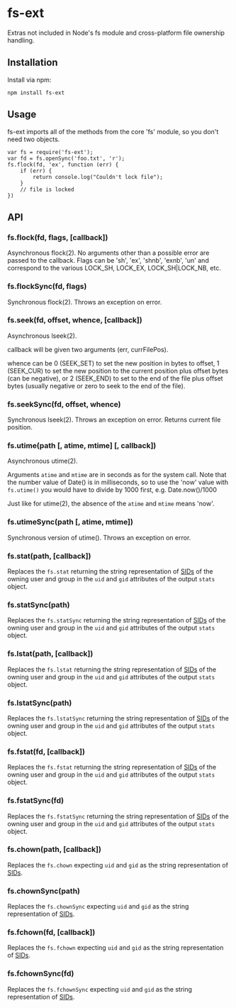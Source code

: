 fs-ext
======

Extras not included in Node's fs module
and cross-platform file ownership handling.

Installation
------------

Install via npm:

    npm install fs-ext

Usage
-----

fs-ext imports all of the methods from the core 'fs' module, so you don't
need two objects.

    var fs = require('fs-ext');
    var fd = fs.openSync('foo.txt', 'r');
    fs.flock(fd, 'ex', function (err) {
        if (err) {
            return console.log("Couldn't lock file");
        }
        // file is locked
    })

API
---

### fs.flock(fd, flags, [callback])

Asynchronous flock(2). No arguments other than a possible error are passed to
the callback. Flags can be 'sh', 'ex', 'shnb', 'exnb', 'un' and correspond
to the various LOCK_SH, LOCK_EX, LOCK_SH|LOCK_NB, etc.

### fs.flockSync(fd, flags)

Synchronous flock(2). Throws an exception on error.

### fs.seek(fd, offset, whence, [callback])

Asynchronous lseek(2).  

callback will be given two arguments (err, currFilePos).

whence can be 0 (SEEK_SET) to set the new position in bytes to offset, 
1 (SEEK_CUR) to set the new position to the current position plus offset 
bytes (can be negative), or 2 (SEEK_END) to set to the end of the file 
plus offset bytes (usually negative or zero to seek to the end of the file).

### fs.seekSync(fd, offset, whence)

Synchronous lseek(2). Throws an exception on error.  Returns current
file position.


### fs.utime(path [, atime, mtime] [, callback])

Asynchronous utime(2).

Arguments `atime` and `mtime` are in seconds as for the system call.  Note
that the number value of Date() is in milliseconds, so to use the 'now'
value with `fs.utime()` you would have to divide by 1000 first, e.g. 
Date.now()/1000

Just like for utime(2), the absence of the `atime` and `mtime` means 'now'.

### fs.utimeSync(path [, atime, mtime])

Synchronous version of utime().  Throws an exception on error.


### fs.stat(path, [callback])

Replaces the `fs.stat` returning the string representation of
[SIDs](http://msdn.microsoft.com/en-us/library/windows/desktop/aa379594.aspx)
of the owning user and group in the `uid` and `gid` attributes of the output
`stats` object.

### fs.statSync(path)

Replaces the `fs.statSync` returning the string representation of
[SIDs](http://msdn.microsoft.com/en-us/library/windows/desktop/aa379594.aspx)
of the owning user and group in the `uid` and `gid` attributes of the output
`stats` object.


### fs.lstat(path, [callback])

Replaces the `fs.lstat` returning the string representation of
[SIDs](http://msdn.microsoft.com/en-us/library/windows/desktop/aa379594.aspx)
of the owning user and group in the `uid` and `gid` attributes of the output
`stats` object.

### fs.lstatSync(path)

Replaces the `fs.lstatSync` returning the string representation of
[SIDs](http://msdn.microsoft.com/en-us/library/windows/desktop/aa379594.aspx)
of the owning user and group in the `uid` and `gid` attributes of the output
`stats` object.


### fs.fstat(fd, [callback])

Replaces the `fs.fstat` returning the string representation of
[SIDs](http://msdn.microsoft.com/en-us/library/windows/desktop/aa379594.aspx)
of the owning user and group in the `uid` and `gid` attributes of the output
`stats` object.

### fs.fstatSync(fd)

Replaces the `fs.fstatSync` returning the string representation of
[SIDs](http://msdn.microsoft.com/en-us/library/windows/desktop/aa379594.aspx)
of the owning user and group in the `uid` and `gid` attributes of the output
`stats` object.


### fs.chown(path, [callback])

Replaces the `fs.chown` expecting `uid` and `gid` as the string representation
of [SIDs](http://msdn.microsoft.com/en-us/library/windows/desktop/aa379594.aspx).

### fs.chownSync(path)

Replaces the `fs.chownSync` expecting `uid` and `gid` as the string representation
of [SIDs](http://msdn.microsoft.com/en-us/library/windows/desktop/aa379594.aspx).


### fs.fchown(fd, [callback])

Replaces the `fs.fchown` expecting `uid` and `gid` as the string representation
of [SIDs](http://msdn.microsoft.com/en-us/library/windows/desktop/aa379594.aspx).

### fs.fchownSync(fd)

Replaces the `fs.fchownSync`  expecting `uid` and `gid` as the string representation
of [SIDs](http://msdn.microsoft.com/en-us/library/windows/desktop/aa379594.aspx).
